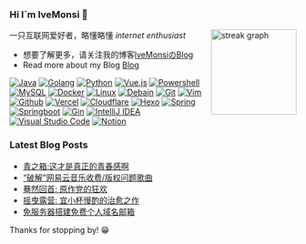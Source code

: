 ### Hi I`m lveMonsi 👋

<img src="https://streak-stats.demolab.com?user=lveMonsi&locale=en&mode=daily&theme=dracula&hide_border=false&border_radius=5" height="150" alt="streak graph" align="right"  />

一只互联网爱好者，略懂略懂 *internet enthusiast*

- 想要了解更多，请关注我的博客[lveMonsiのBlog](https://blog.lvems.top)
- Read more about my Blog [Blog](https://blog.lvems.top)

[![Java](https://img.shields.io/badge/Java-007396?style=flat-square&logo=openjdk&logoColor=ffffff)](https://www.java.com/)
[![Golang](https://img.shields.io/badge/Golang-00A7D0?style=flat-square&logo=go&logoColor=ffffff)](https://go.dev/)
[![Python](https://img.shields.io/badge/Python-224A6B?style=flat-square&logo=Python&logoColor=ffffff)](https://www.python.org/)
[![Vue.js](https://img.shields.io/badge/Vue.js-42B883?style=flat-square&logo=vuedotjs&logoColor=ffffff)](https://vuejs.org/)
[![Powershell](https://img.shields.io/badge/Powershell-4D88ED?style=flat-square&logo=gnometerminal&logoColor=white)](https://github.com/PowerShell/PowerShell)
[![MySQL](https://img.shields.io/badge/-MySQL-547B9D?style=flat-square&logo=mysql&logoColor=white)](https://www.mysql.com/)
[![Docker](https://img.shields.io/badge/Docker-2496ED?style=flat-square&logo=docker&logoColor=ffffff)](https://www.docker.com/)
[![Linux](https://img.shields.io/badge/-Linux-333333?style=flat-square&logo=linux&logoColor=white)](https://www.linuxfoundation.org/)
[![Debain](https://img.shields.io/badge/Debain-A80030?style=flat-square&logo=debian&logoColor=ffffff)](https://www.debian.org/)
[![Git](https://img.shields.io/badge/-Git-f05032?style=flat-square&logo=git&logoColor=white)](https://git-scm.com/)
[![Vim](https://img.shields.io/badge/Vim-007F00?style=flat-square&logo=vim&logoColor=ffffff)](https://www.vim.org/)
[![Github](https://img.shields.io/badge/Github-010409?style=flat-square&logo=github&logoColor=ffffff)](https://github.com/)
[![Vercel](https://img.shields.io/badge/Vercel-0A0A0A?style=flat-square&logo=vercel&logoColor=ffffff)](https://vercel.com/)
[![Cloudflare](https://img.shields.io/badge/Cloudflare-F6821F?style=flat-square&logo=cloudflare&logoColor=ffffff)](https://www.cloudflare.com/)
[![Hexo](https://img.shields.io/badge/Hexo-0E83CD?style=flat-square&logo=hexo&logoColor=ffffff)](https://hexo.io/)
[![Spring](https://img.shields.io/badge/Spring-6CB52D?style=flat-square&logo=spring&logoColor=ffffff)](https://spring.io/)
[![Springboot](https://img.shields.io/badge/Springboot-6CB52D?style=flat-square&logo=springboot&logoColor=ffffff)](https://spring.io/projects/spring-boot)
[![Gin](https://img.shields.io/badge/Gin-3176D9?style=flat-square&logo=gin&logoColor=ffffff)](https://gin-gonic.com/)
[![IntelliJ IDEA](https://img.shields.io/badge/IntelliJ&nbsp;IDEA-2B2D30?style=flat-square&logo=intellijidea&logoColor=ffffff)](https://www.jetbrains.com/idea/)
[![Visual Studio Code](https://img.shields.io/badge/VS&nbsp;Code-23AAF2?style=flat-square&logo=visualstudiocode&logoColor=ffffff)](https://code.visualstudio.com/)
[![Notion](https://img.shields.io/badge/Notion-000000?style=flat-square&logo=notion&logoColor=ffffff)](https://www.notion.so/)

### Latest Blog Posts

<!-- BLOG-POST-LIST:START -->
- [青之箱:这才是真正的青春感啊](https://blog.lvems.top/article/250328)
- [“破解”网易云音乐收费/版权问题歌曲](https://blog.lvems.top/article/250318)
- [蓦然回首: 原作党的狂欢](https://blog.lvems.top/article/241026)
- [摇曳露营: 宜小杯慢酌的治愈之作](https://blog.lvems.top/article/241012)
- [免服务器搭建免费个人域名邮箱](https://blog.lvems.top/article/240307)
<!-- BLOG-POST-LIST:END -->


Thanks for stopping by! 😁
